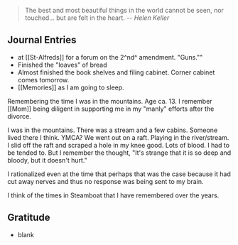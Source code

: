 > The best and most beautiful things in the world cannot be seen, nor touched... but are felt in the heart.
> -- <cite>Helen Keller</cite>

## Journal Entries
- at [[St-Alfreds]] for a forum on the 2^nd^ amendment. "Guns.""
- Finished the "loaves" of bread
- Almost finished the book shelves and filing cabinet. Corner cabinet comes tomorrow.
- [[Memories]] as I am going to sleep. 

Remembering the time I was in the mountains. Age ca. 13. I remember [[Mom]] being diligent in supporting me in my "manly" efforts after the divorce. 

I was in the mountains. There was a stream and a few cabins. Someone lived there I think. YMCA? We went out on a raft. Playing in the river/stream. I slid off the raft and scraped a hole in my knee good. Lots of blood. I had to be tended to. But I remember the thought, "It's strange that it is so deep and bloody, but it doesn't hurt." 

I rationalized even at the time that perhaps that was the case because it had cut away nerves and thus no response was being sent to my brain.

I think of the times in Steamboat that I have remembered over the years. 

## Gratitude
- blank


